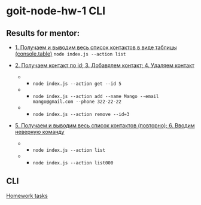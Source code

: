 # goit-node-hw-1 CLI

## Results for mentor:

- [1. Получаем и выводим весь список контактов в виде таблицы (console.table)](https://ibb.co/kHHJbmP)
  `node index.js --action list`

- [2. Получаем контакт по id; 3. Добавялем контакт; 4. Удаляем контакт](https://ibb.co/xSxR4f5)

  - - `node index.js --action get --id 5`

  - - `node index.js --action add --name Mango --email mango@gmail.com --phone 322-22-22`

  - - `node index.js --action remove --id=3`

- [5. Получаем и выводим весь список контактов (повторно); 6. Вводим неверную команду](https://ibb.co/yqg3Pyt)

  - - `node index.js --action list`
  - - `node index.js --action list000`

## CLI

[Homework tasks](https://github.com/goitacademy/nodejs-homework/tree/master/homework-01#readme)

<!-- Commands:

- Get all contacts: `node index -a list`

- Get contact by ID: `node index -a get -i 10`

- Add new contact:
  `node index -a add -n Bob Marley -e b_marley@gmail.com -p "(333) 333-333"`

- Remove contact: `node index -a remove -i 444`

- Error: `node index -a list777` -->
